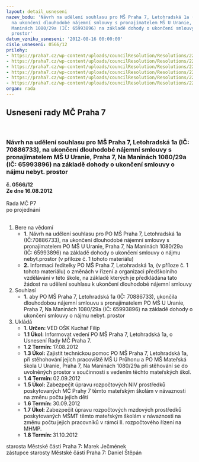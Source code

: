```yaml
---
layout: detail_usneseni
nazev_bodu: 'Návrh na udělení souhlasu pro MŠ Praha 7, Letohradská 1a (IČ: 70886733),
  na ukončení dlouhodobé nájemní smlouvy s pronajímatelem MŠ U Uranie, Praha 7, Na
  Maninách 1080/29a (IČ: 65993896) na základě dohody o ukončení smlouvy o nájmu nebyt.
  prostor'
datum_vzniku_usneseni: '2012-08-16 00:00:00'
cislo_usneseni: 0566/12
prilohy:
- https://praha7.cz/wp-content/uploads/councilResolution/Resolutions/22624/43-12-%c5%be%c3%a1dost_%c5%99editelky_m%c5%a1_letohradsk%c3%a1.doc
- https://praha7.cz/wp-content/uploads/councilResolution/Resolutions/22624/43-12-n%c3%a1vrh_dohody_o_ukonceni_smlouvy_-_ms_letohradska_1_8_2012.doc
- https://praha7.cz/wp-content/uploads/councilResolution/Resolutions/22624/43-12-rm%c4%8d_306.2009.doc
- https://praha7.cz/wp-content/uploads/councilResolution/Resolutions/22624/43-12-rm%c4%8d_765.2009.doc
- https://praha7.cz/wp-content/uploads/councilResolution/Resolutions/22624/43-12-potvrzen%c3%ad_m%c5%a1_u_uranie.pdf
- https://praha7.cz/wp-content/uploads/councilResolution/Resolutions/22624/43-12-vyj%c3%a1d%c5%99en%c3%ad_hs_hl.m.praha.doc
organ: rada
---
```

<div id="ucUsn_pList" class="usn">
	<span><h2>Usnesení rady MČ Praha 7 </h2>
<br></span><div class="standBody">
<span><h3>Návrh na udělení souhlasu pro MŠ Praha 7, Letohradská 1a (IČ: 70886733), na ukončení dlouhodobé nájemní smlouvy s pronajímatelem MŠ U Uranie, Praha 7, Na Maninách 1080/29a (IČ: 65993896) na základě dohody o ukončení smlouvy o nájmu nebyt. prostor</h3></span><div class="center">
		<strong>č. 0566/12</strong><br>
	</div>
<div class="center">
		<strong>Ze dne 16.08.2012</strong><br><br>
	</div>Rada MČ P7<br> po projednání<br><br><ol>
<li>Bere na vědomí<ul>
<li>
<strong>1.</strong> Návrh na udělení souhlasu pro PO MŠ Praha 7, Letohradská 1a (IČ:70886733), na ukončení dlouhodobé nájemní smlouvy s pronajímatelem PO MŠ U Uranie, Praha 7, Na Maninách 1080/29a (IČ: 65993896) na základě dohody o ukončení smlouvy o nájmu nebyt.prostor (v příloze č. 1 tohoto materiálu)</li>
<li>
<strong>2.</strong> Informaci ředitelky PO MŠ Praha 7, Letohradská 1a, (v příloze č. 1 tohoto materiálu) o změnách v řízení a organizaci předškolního vzdělávání v této škole, na základě kterých je předkládána tato žádost na udělení souhlasu k ukončení dlouhodobé nájemní smlouvy   </li>
</ul>
</li>
<li>Souhlasí<ul><li>
<strong>1.</strong> aby PO MŠ Praha 7, Letohradská 1a (IČ: 70886733), ukončila dlouhodobou nájemní smlouvu s pronajímatelem PO MŠ U Uranie, Praha 7, Na Maninách 1080/29a (IČ: 65993896) na základě dohody o ukončení smlouvy o nájmu nebyt. prostor</li></ul>
</li>
<li>Ukládá<ul>
<li>
<strong>1. Určen: </strong>VED OŠK Kuchař Filip</li>
<li>
<strong>1.1 Úkol: </strong>Informovat vedení PO MŠ Praha 7, Letohradská 1a, o Usnesení Rady MČ Praha 7.</li>
<li>
<strong>1.2 Termín: </strong>17.08.2012</li>
<li>
<strong>1.3 Úkol: </strong>Zajistit technickou pomoc PO MŠ Praha 7, Letohradská 1a, při stěhohování jejich pracoviště MŠ U Průhonu a PO MŠ Mateřská škola U Uranie, Praha 7, Na Maninách 1080/29a při stěhování se do uvolněných prostor v součinnosti s vedením těchto mateřských škol.</li>
<li>
<strong>1.4 Termín: </strong>02.09.2012</li>
<li>
<strong>1.5 Úkol: </strong>Zabezpečit úpravu rozpočtových NIV prostředků poskytovaných MČ Prahy 7 těmto mateřským školám v návaznosti na změnu počtu jejich dětí</li>
<li>
<strong>1.6 Termín: </strong>30.09.2012</li>
<li>
<strong>1.7 Úkol: </strong>Zabezpečit úpravu rozpočtových mzdových prostředků poskytovaných MŠMT těmto mateřským školám v návaznosti na změnu počtu jejich pracovníků v rámci II. rozpočtového řízení na MHMP.</li>
<li>
<strong>1.8 Termín: </strong>31.10.2012</li>
</ul>
</li>
</ol>starosta Městské části Praha 7: Marek Ječmének<br>zástupce starosty Městské části Praha 7: Daniel Štěpán 
</div>
</div>